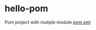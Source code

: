 # hello-pom

Pom project with mutiple module
[pom.xml](https://github.com/pnlinh-it/hello-pom/blob/master/pom.xml)
